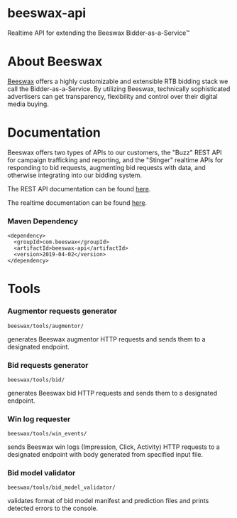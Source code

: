 # beeswax-api
Realtime API for extending the Beeswax Bidder-as-a-Service&trade;

# About Beeswax
[Beeswax](https://www.beeswax.com) offers a highly customizable and extensible RTB bidding stack we call the Bidder-as-a-Service. By utilizing Beeswax, technically sophisticated advertisers can get transparency, flexibility and control over their digital media buying.

# Documentation
Beeswax offers two types of APIs to our customers, the "Buzz" REST API for campaign trafficking and reporting, and the "Stinger" realtime APIs for responding to bid requests, augmenting bid requests with data, and otherwise integrating into our bidding system.

The REST API documentation can be found [here](http://docs.beeswax.com/docs/getting-started).

The realtime documentation can be found [here](http://docs.beeswax.com/docs/about-the-stinger-bidder).


### Maven Dependency

    <dependency>
      <groupId>com.beeswax</groupId>
      <artifactId>beeswax-api</artifactId>
      <version>2019-04-02</version>
    </dependency>


# Tools

### Augmentor requests generator

    beeswax/tools/augmentor/

generates Beeswax augmentor HTTP requests and sends them to a designated endpoint.

### Bid requests generator

    beeswax/tools/bid/

generates Beeswax bid HTTP requests and sends them to a designated endpoint.

### Win log requester

    beeswax/tools/win_events/

sends Beeswax win logs (Impression, Click, Activity) HTTP requests to a designated endpoint
with body generated from specified input file.

### Bid model validator

    beeswax/tools/bid_model_validator/

validates format of bid model manifest and prediction files and prints detected errors to the console.
